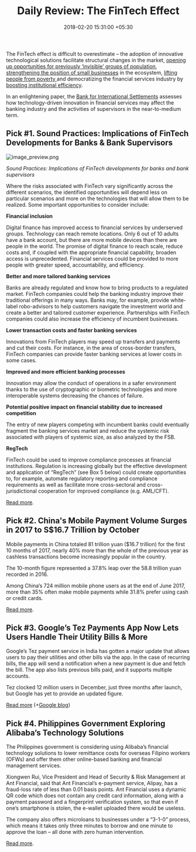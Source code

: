 ﻿---
title: 'Daily Review: The FinTech Effect'
date: 2018-02-20 15:31:00 +05:30
tags:
- payments
- bill payments
- mobile payments
- innovation
- banking
Image: "/uploads/fintechinnovation.jpg"
Description: "“Although the banking industry has undergone multiple innovations in
  the past, the rapid adoption of enabling technologies and the emergence of new business
  models pose an increasing challenge to incumbent banks in almost all the banking
  industry scenarios considered.”– BIS"
Person: Elena Mesropyan
category:
- Payments
- Retail Banking
Companies:
- Alibaba
- 'Google Tez '
- Google
Markets:
- India
- Asia
- US
- North America
- Philippines
Is Featured: true
---

The FinTech effect is difficult to overestimate – the adoption of innovative technological solutions facilitate structural changes in the market, [opening up opportunities for previously ‘invisible’ groups of population](https://letstalkpayments.com/how-fintech-forever-changed-the-way-financial-institutions-look-at-customers/), [strengthening the position of small businesses](https://letstalkpayments.com/bank-of-america-now-offers-electronic-invoicing-for-businesses-through-viewpost/) in the ecosystem, [lifting people from poverty ](https://letstalkpayments.com/leveraging-blockchain-to-enable-refugee-employment-and-livelihood-programs/)and democratizing the financial services industry by [boosting institutional efficiency](https://letstalkpayments.com/how-blockchain-technology-will-change-global-payments/).

In an enlightening paper, the [Bank for International Settlements](https://www.bis.org/) assesses how technology-driven innovation in financial services may affect the banking industry and the activities of supervisors in the near-to-medium term.

## Pick #1. Sound Practices: Implications of FinTech Developments for Banks & Bank Supervisors

![image_preview.png](/uploads/image_preview.png)

*Sound Practices: Implications of FinTech developments for banks and bank supervisors*

Where the risks associated with FinTech vary significantly across the different scenarios, the identified opportunities will depend less on particular scenarios and more on the technologies that will allow them to be realized. Some important opportunities to consider include:

**Financial inclusion**

Digital finance has improved access to financial services by underserved groups. Technology can reach remote locations. Only 6 out of 10 adults have a bank account, but there are more mobile devices than there are people in the world. The promise of digital finance to reach scale, reduce costs and, if coupled with the appropriate financial capability, broaden access is unprecedented. Financial services could be provided to more people with greater speed, accountability, and efficiency.

**Better and more tailored banking services**

Banks are already regulated and know how to bring products to a regulated market. FinTech companies could help the banking industry improve their traditional offerings in many ways. Banks may, for example, provide white-label robo-advisors to help customers navigate the investment world and create a better and tailored customer experience. Partnerships with FinTech companies could also increase the efficiency of incumbent businesses.

**Lower transaction costs and faster banking services**

Innovations from FinTech players may speed up transfers and payments and cut their costs. For instance, in the area of cross-border transfers, FinTech companies can provide faster banking services at lower costs in some cases.

**Improved and more efficient banking processes**

Innovation may allow the conduct of operations in a safer environment thanks to the use of cryptographic or biometric technologies and more interoperable systems decreasing the chances of failure.

**Potential positive impact on financial stability due to increased competition**

The entry of new players competing with incumbent banks could eventually fragment the banking services market and reduce the systemic risk associated with players of systemic size, as also analyzed by the FSB.

**RegTech**

FinTech could be used to improve compliance processes at financial institutions. Regulation is increasing globally but the effective development and application of “RegTech” (see Box 5 below) could create opportunities to, for example, automate regulatory reporting and compliance requirements as well as facilitate more cross-sectoral and cross-jurisdictional cooperation for improved compliance (e.g. AML/CFT).

[Read more](https://www.bis.org/bcbs/publ/d431.htm).

## Pick #2. China's Mobile Payment Volume Surges in 2017 to S$16.7 Trillion by October

Mobile payments in China totaled 81 trillion yuan ($16.7 trillion) for the first 10 months of 2017, nearly 40% more than the whole of the previous year as cashless transactions become increasingly popular in the country.

The 10-month figure represented a 37.8% leap over the 58.8 trillion yuan recorded in 2016.

Among China’s 724 million mobile phone users as at the end of June 2017, more than 35% often make mobile payments while 31.8% prefer using cash or credit cards.

[Read more](http://www.straitstimes.com/asia/east-asia/chinas-mobile-payment-volume-is-worlds-largest-at-s167-trillion).

## Pick #3. Google’s Tez Payments App Now Lets Users Handle Their Utility Bills & More

Google’s Tez payment service in India has gotten a major update that allows users to pay their utilities and other bills via the app. In the case of recurring bills, the app will send a notification when a new payment is due and fetch the bill. The app also lists previous bills paid, and it supports multiple accounts.

Tez clocked 12 million users in December, just three months after launch, but Google has yet to provide an updated figure.

[Read more](https://techcrunch.com/2018/02/19/google-tez-utility-bills/) (\+[Google blog](https://india.googleblog.com/2018/02/bill-payments-made-simple-on-tez.html))

## Pick #4. Philippines Government Exploring Alibaba’s Technology Solutions

The Philippines government is considering using Alibaba’s financial technology solutions to lower remittance costs for overseas Filipino workers (OFWs) and offer them other online-based banking and financial management services.

Xiongwen Rui, Vice President and Head of Security & Risk Management at Ant Financial, said that Ant Financial’s e-payment service, Alipay, has a fraud-loss rate of less than 0.01 basis points. Ant Financial uses a dynamic QR code which does not contain any credit card information, along with a payment password and a fingerprint verification system, so that even if one’s smartphone is stolen, the e-wallet uploaded there would be useless.

The company also offers microloans to businesses under a “3-1-0” process, which means it takes only three minutes to borrow and one minute to approve the loan – all done with zero human intervention.

[Read more](https://www.opengovasia.com/articles/philippines-government-exploring-alibabas-technology-solutions).